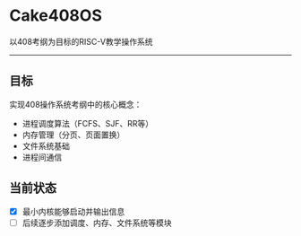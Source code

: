 # Cake408OS

以408考纲为目标的RISC-V教学操作系统

---

## 目标
实现408操作系统考纲中的核心概念：
- 进程调度算法（FCFS、SJF、RR等）
- 内存管理（分页、页面置换）
- 文件系统基础
- 进程间通信

## 当前状态
- [x] 最小内核能够启动并输出信息  
- [ ] 后续逐步添加调度、内存、文件系统等模块
